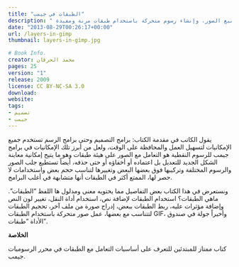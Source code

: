 ```yaml
---
title: "الطبقات في جيمب" 
description: " دليل لأداة الصور السحرية في جيمب. تعلم معاينة التعديلات، تجميع الصور، وإنشاء رسوم متحركة باستخدام طبقات مرنة ومفيدة!"
date: "2013-08-29T00:26:17+00:00"
url: /layers-in-gimp
thumbnail: layers-in-gimp.jpg

# Book Info.
creator: محمد الحرقان
pages: 25
version: "1"
release: 2009
license: CC BY-NC-SA 3.0
download:
website:
tags:
- تصميم
- جيمب
---
```


يقول الكاتب في مقدمة الكتاب: برامج التصميم وحتى برامج الرسم تستخدم جميع الإمكانيات لتسهيل العمل والمحافظة على الوقت، ولعل من أبرز تلك الإمكانيات في برامج جيمب للرسوم النقطية هو التعامل مع الصور على هيئة طبقات وهو ما يتيح إمكانية معاينة الشكل الجديد للتعديل بل اعتماده أو أخفاؤه أو حتى حذفه، أيضاً تستطيع جلب الصور والرسوم المختلفة وتركيبها فوق بعضها البعض وتغييرها لتناسب حجم بعض واستخدامات لا حصر لها، الممتع أكثر في الطبقات أنها متشابهة في أغلب البرامج.

ونستعرض في هذا الكتاب بعض التفاصيل مما يحتويه معنى ومدلول ها اللفظ “الطبقات”. ماهي الطبقات؟ استخدام الطبقات لإضافة نص، استخدام أداة النقل، تغيير لون النص وإضافة مؤثرات عليه، ربط الطبقات ببعض، إدراج صورة من ملف آخر، تحجيم الطبقات لتتناسب مع بعضها، عمل صور متحركة باستخدام الطبقات GIF، وأخيراً جولة في صندوق الأداة “طبقات”.

**الخلاصة**

كتاب ممتاز للمبتدئين للتعرف على أساسيات التعامل مع الطبقات في محرر الرسوميات جيمب. 
